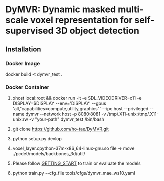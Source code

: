 # DyMVR: Dynamic masked multi-scale voxel representation for self-supervised 3D object detection

## Installation

### Docker Image
docker build -t dymvr_test .

### Docker Container
1. xhost local:root && docker run -it -e SDL_VIDEODRIVER=x11 -e DISPLAY=$DISPLAY --env='DISPLAY' --gpus 'all,"capabilities=compute,utility,graphics"' --ipc host --privileged --name dymvr --network host -p 8080:8081 -v /tmp/.X11-unix:/tmp/.X11-unix:rw -v "your-path" dymvr_test /bin/bash

2. git clone https://github.com/ho-tae/DyMVR.git

3. python setup.py devlop

4. voxel_layer.cpython-37m-x86_64-linux-gnu.so file -> move ./pcdet/models/backbones_3d/util/

5. Please follow [GETTING_START](docs/GETTING_STARTED.md) to train or evaluate the models

6. python train.py --cfg_file tools/cfgs/dymvr_mae_ws10.yaml

